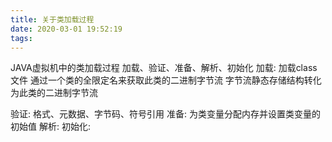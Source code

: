 ```yaml
---
title: 关于类加载过程
date: 2020-03-01 19:52:19
tags:
---
```

JAVA虚拟机中的类加载过程 加载、验证、准备、解析、初始化
加载:
    加载class文件
    通过一个类的全限定名来获取此类的二进制字节流
    字节流静态存储结构转化为此类的二进制字节流
    
验证: 格式、元数据、字节码、符号引用
准备: 为类变量分配内存并设置类变量的初始值 
解析:
初始化: